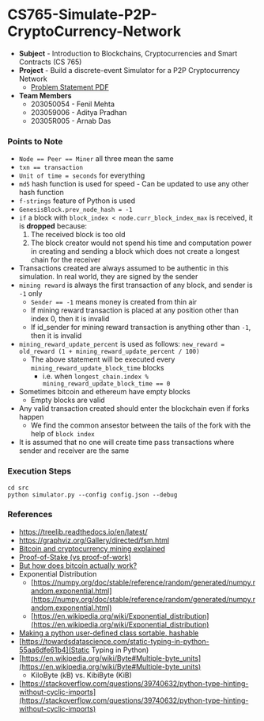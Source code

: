 # CS765-Simulate-P2P-CryptoCurrency-Network

- **Subject** - Introduction to Blockchains, Cryptocurrencies and Smart Contracts (CS 765)
- **Project** - Build a discrete-event Simulator for a P2P Cryptocurrency Network
    - [Problem Statement PDF](./CS765_Autum2021_HW1.pdf)
- **Team Members**
    - 203050054 - Fenil Mehta
    - 203059006 - Aditya Pradhan
    - 20305R005 - Arnab Das

### Points to Note

- `Node == Peer == Miner` all three mean the same
- `txn == transaction`
- `Unit of time = seconds` for everything
- `md5` hash function is used for speed - Can be updated to use any other hash function
- `f-strings` feature of Python is used
- `GenesisBlock.prev_node_hash = -1`
- `if` a block with `block_index < node.curr_block_index_max` is received, it is __dropped__ because:
    1. The received block is too old
    2. The block creator would not spend his time and computation power in creating and sending a block which does not
       create a longest chain for the receiver
- Transactions created are always assumed to be authentic in this simulation. In real world, they are signed by the
  sender
- `mining reward` is always the first transaction of any block, and sender is `-1` only
    - `Sender == -1` means money is created from thin air
    - If mining reward transaction is placed at any position other than index 0, then it is invalid
    - If id_sender for mining reward transaction is anything other than `-1`, then it is invalid
- `mining_reward_update_percent` is used as follows: `new_reward = old_reward (1 + mining_reward_update_percent / 100)`
    - The above statement will be executed every `mining_reward_update_block_time` blocks
        - i.e. when `longest_chain.index % mining_reward_update_block_time == 0`
- Sometimes bitcoin and ethereum have empty blocks
    - Empty blocks are valid
- Any valid transaction created should enter the blockchain even if forks happen
    - We find the common ansestor between the tails of the fork with the help of `block index`
- It is assumed that no one will create time pass transactions where sender and receiver are the same

### Execution Steps

```shell
cd src
python simulator.py --config config.json --debug
```

### References

- https://treelib.readthedocs.io/en/latest/
- https://graphviz.org/Gallery/directed/fsm.html
- [Bitcoin and cryptocurrency mining explained](https://www.youtube.com/watch?v=kZXXDp0_R-w)
- [Proof-of-Stake (vs proof-of-work)](https://www.youtube.com/watch?v=M3EFi_POhps)
- [But how does bitcoin actually work?](https://www.youtube.com/watch?v=bBC-nXj3Ng4)
- Exponential Distribution
    - [https://numpy.org/doc/stable/reference/random/generated/numpy.random.exponential.html](https://numpy.org/doc/stable/reference/random/generated/numpy.random.exponential.html)
    - [https://en.wikipedia.org/wiki/Exponential_distribution](https://en.wikipedia.org/wiki/Exponential_distribution)
- [Making a python user-defined class sortable, hashable](https://stackoverflow.com/questions/7152497/making-a-python-user-defined-class-sortable-hashable)
- [https://towardsdatascience.com/static-typing-in-python-55aa6dfe61b4](Static Typing in Python)
- [https://en.wikipedia.org/wiki/Byte#Multiple-byte_units](https://en.wikipedia.org/wiki/Byte#Multiple-byte_units)
    - KiloByte (kB) vs. KibiByte (KiB)
- [https://stackoverflow.com/questions/39740632/python-type-hinting-without-cyclic-imports](https://stackoverflow.com/questions/39740632/python-type-hinting-without-cyclic-imports)
